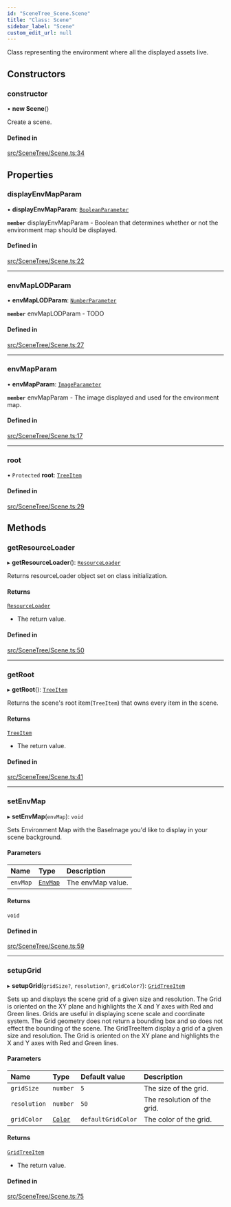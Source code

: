 ```yaml
---
id: "SceneTree_Scene.Scene"
title: "Class: Scene"
sidebar_label: "Scene"
custom_edit_url: null
---
```




Class representing the environment where all the displayed assets live.

## Constructors

### constructor

• **new Scene**()

Create a scene.

#### Defined in

[src/SceneTree/Scene.ts:34](https://github.com/ZeaInc/zea-engine/blob/8e646f8a8/src/SceneTree/Scene.ts#L34)

## Properties

### displayEnvMapParam

• **displayEnvMapParam**: [`BooleanParameter`](Parameters/SceneTree_Parameters_BooleanParameter.BooleanParameter)

**`member`** displayEnvMapParam - Boolean that determines whether or not the environment map should be displayed.

#### Defined in

[src/SceneTree/Scene.ts:22](https://github.com/ZeaInc/zea-engine/blob/8e646f8a8/src/SceneTree/Scene.ts#L22)

___

### envMapLODParam

• **envMapLODParam**: [`NumberParameter`](Parameters/SceneTree_Parameters_NumberParameter.NumberParameter)

**`member`** envMapLODParam - TODO

#### Defined in

[src/SceneTree/Scene.ts:27](https://github.com/ZeaInc/zea-engine/blob/8e646f8a8/src/SceneTree/Scene.ts#L27)

___

### envMapParam

• **envMapParam**: [`ImageParameter`](Parameters/SceneTree_Parameters_ImageParameter.ImageParameter)

**`member`** envMapParam - The image displayed and used for the environment map.

#### Defined in

[src/SceneTree/Scene.ts:17](https://github.com/ZeaInc/zea-engine/blob/8e646f8a8/src/SceneTree/Scene.ts#L17)

___

### root

• `Protected` **root**: [`TreeItem`](SceneTree_TreeItem.TreeItem)

#### Defined in

[src/SceneTree/Scene.ts:29](https://github.com/ZeaInc/zea-engine/blob/8e646f8a8/src/SceneTree/Scene.ts#L29)

## Methods

### getResourceLoader

▸ **getResourceLoader**(): [`ResourceLoader`](SceneTree_resourceLoader.ResourceLoader)

Returns resourceLoader object set on class initialization.

#### Returns

[`ResourceLoader`](SceneTree_resourceLoader.ResourceLoader)

- The return value.

#### Defined in

[src/SceneTree/Scene.ts:50](https://github.com/ZeaInc/zea-engine/blob/8e646f8a8/src/SceneTree/Scene.ts#L50)

___

### getRoot

▸ **getRoot**(): [`TreeItem`](SceneTree_TreeItem.TreeItem)

Returns the scene's root item(`TreeItem`) that owns every item in the scene.

#### Returns

[`TreeItem`](SceneTree_TreeItem.TreeItem)

- The return value.

#### Defined in

[src/SceneTree/Scene.ts:41](https://github.com/ZeaInc/zea-engine/blob/8e646f8a8/src/SceneTree/Scene.ts#L41)

___

### setEnvMap

▸ **setEnvMap**(`envMap`): `void`

Sets Environment Map with the BaseImage you'd like to display in your scene background.

#### Parameters

| Name | Type | Description |
| :------ | :------ | :------ |
| `envMap` | [`EnvMap`](Images/SceneTree_Images_EnvMap.EnvMap) | The envMap value. |

#### Returns

`void`

#### Defined in

[src/SceneTree/Scene.ts:59](https://github.com/ZeaInc/zea-engine/blob/8e646f8a8/src/SceneTree/Scene.ts#L59)

___

### setupGrid

▸ **setupGrid**(`gridSize?`, `resolution?`, `gridColor?`): [`GridTreeItem`](SceneTree_GridTreeItem.GridTreeItem)

Sets up and displays the scene grid of a given size and resolution. The Grid is oriented on the XY plane
and highlights the X and Y axes with Red and Green lines. Grids are useful in displaying scene scale and coordinate system.
The Grid geometry does not return a bounding box and so does not effect the bounding of the scene.
The GridTreeItem display a grid of a given size and resolution. The Grid is oriented on the XY plane
and highlights the X and Y axes with Red and Green lines.

#### Parameters

| Name | Type | Default value | Description |
| :------ | :------ | :------ | :------ |
| `gridSize` | `number` | `5` | The size of the grid. |
| `resolution` | `number` | `50` | The resolution of the grid. |
| `gridColor` | [`Color`](../Math/Math_Color.Color) | `defaultGridColor` | The color of the grid. |

#### Returns

[`GridTreeItem`](SceneTree_GridTreeItem.GridTreeItem)

- The return value.

#### Defined in

[src/SceneTree/Scene.ts:75](https://github.com/ZeaInc/zea-engine/blob/8e646f8a8/src/SceneTree/Scene.ts#L75)


